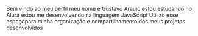 Bem vindo ao meu perfil
meu nome é Gustavo Araujo
estou estudando no Alura
estou me desenvolvendo na linguagem JavaScript
Utilizo esse espaçopara minha organização e compartilhamento dos meus projetos desenvolvidos
